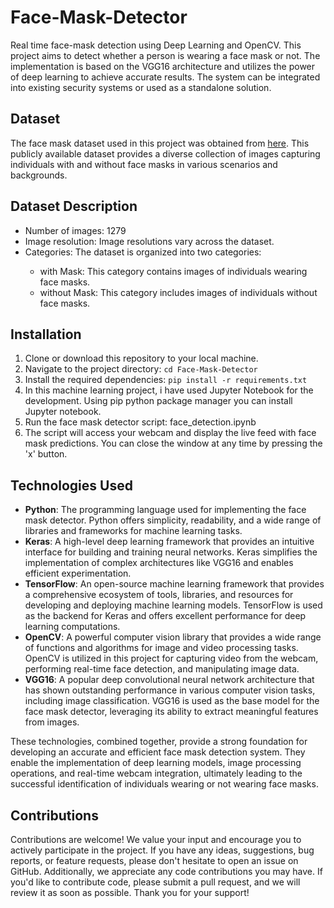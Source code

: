 <h1>Face-Mask-Detector</h1>
Real time face-mask detection using Deep Learning and OpenCV. This project aims to detect whether a person is wearing a face mask or not. The implementation is based on the VGG16 architecture and utilizes the power of deep learning to achieve accurate results. The system can be integrated into existing security systems or used as a standalone solution.
<h2>Dataset</h2>
The face mask dataset used in this project was obtained from <a href="https://universe.roboflow.com/pyimagesearch/covid-19-pis/dataset/2" target="_blank">here</a>. This publicly available dataset provides a diverse collection of images capturing individuals with and without face masks in various scenarios and backgrounds.
<h2>Dataset Description</h2>
<ul>
    <li>Number of images: 1279</li>
    <li>Image resolution: Image resolutions vary across the dataset.</li>
    <li>Categories: The dataset is organized into two categories:</li>
    <ul>
        <li>with Mask: This category contains images of individuals wearing face masks.</li>
        <li>without Mask: This category includes images of individuals without face masks.</li>
    </ul>
</ul>
<h2>Installation</h2>
<ol>
  <li>Clone or download this repository to your local machine.<br></li>
  <li>Navigate to the project directory: <code>cd Face-Mask-Detector</code> <br></li>
  <li>Install the required dependencies: <code>pip install -r requirements.txt</code> <br></li>
  <li>In this machine learning project, i have used Jupyter Notebook for the development. Using pip python package manager you can install Jupyter notebook. <br></li>
  <li>Run the face mask detector script: face_detection.ipynb <br></li></li>
  <li>The script will access your webcam and display the live feed with face mask predictions. You can close the window at any time by pressing the 'x' button.</li>
</ol>
<h2>Technologies Used</h2>
<ul>
    <li><b>Python</b>: The programming language used for implementing the face mask detector. Python offers simplicity, readability, and a wide range of libraries and frameworks for machine learning tasks.</li>
    <li><b>Keras</b>: A high-level deep learning framework that provides an intuitive interface for building and training neural networks. Keras simplifies the implementation of complex architectures like VGG16 and enables efficient experimentation.</li>
    <li><b>TensorFlow</b>: An open-source machine learning framework that provides a comprehensive ecosystem of tools, libraries, and resources for developing and deploying machine learning models. TensorFlow is used as the backend for Keras and offers excellent performance for deep learning computations.</li>
    <li><b>OpenCV</b>: A powerful computer vision library that provides a wide range of functions and algorithms for image and video processing tasks. OpenCV is utilized in this project for capturing video from the webcam, performing real-time face detection, and manipulating image data.</li>
    <li><b>VGG16</b>: A popular deep convolutional neural network architecture that has shown outstanding performance in various computer vision tasks, including image classification. VGG16 is used as the base model for the face mask detector, leveraging its ability to extract meaningful features from images.</li>
</ul>
These technologies, combined together, provide a strong foundation for developing an accurate and efficient face mask detection system. They enable the implementation of deep learning models, image processing operations, and real-time webcam integration, ultimately leading to the successful identification of individuals wearing or not wearing face masks.
<h2>Contributions</h2>
Contributions are welcome! We value your input and encourage you to actively participate in the project. If you have any ideas, suggestions, bug reports, or feature requests, please don't hesitate to open an issue on GitHub. Additionally, we appreciate any code contributions you may have. If you'd like to contribute code, please submit a pull request, and we will review it as soon as possible. Thank you for your support!
